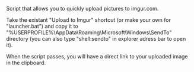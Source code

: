 Script that allows you to quickly upload pictures to imgur.com.

Take the existant "Upload to Imgur" shortcut (or make your own for "launcher.bat") and copy it to "%USERPROFILE%\AppData\Roaming\Microsoft\Windows\SendTo" directory (you can also type "shell:sendto" in explorer adress bar to open it).

When the script passes, you will have a direct link to your uploaded image in the clipboard.
